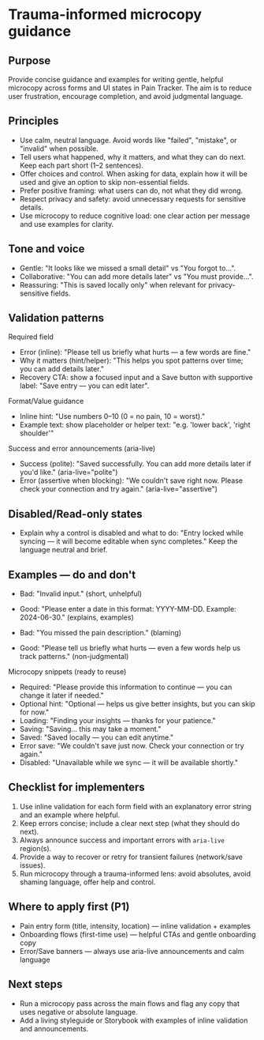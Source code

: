 Trauma-informed microcopy guidance
=================================

Purpose
-------
Provide concise guidance and examples for writing gentle, helpful microcopy across forms and UI states in Pain Tracker. The aim is to reduce user frustration, encourage completion, and avoid judgmental language.

Principles
----------
- Use calm, neutral language. Avoid words like "failed", "mistake", or "invalid" when possible.
- Tell users what happened, why it matters, and what they can do next. Keep each part short (1–2 sentences).
- Offer choices and control. When asking for data, explain how it will be used and give an option to skip non-essential fields.
- Prefer positive framing: what users can do, not what they did wrong.
- Respect privacy and safety: avoid unnecessary requests for sensitive details.
- Use microcopy to reduce cognitive load: one clear action per message and use examples for clarity.

Tone and voice
--------------
- Gentle: "It looks like we missed a small detail" vs "You forgot to...".
- Collaborative: "You can add more details later" vs "You must provide...".
- Reassuring: "This is saved locally only" when relevant for privacy-sensitive fields.

Validation patterns
-------------------
Required field
- Error (inline): "Please tell us briefly what hurts — a few words are fine."
- Why it matters (hint/helper): "This helps you spot patterns over time; you can add details later."
- Recovery CTA: show a focused input and a Save button with supportive label: "Save entry — you can edit later".

Format/Value guidance
- Inline hint: "Use numbers 0–10 (0 = no pain, 10 = worst)."
- Example text: show placeholder or helper text: "e.g. 'lower back', 'right shoulder'"

Success and error announcements (aria-live)
- Success (polite): "Saved successfully. You can add more details later if you'd like." (aria-live="polite")
- Error (assertive when blocking): "We couldn't save right now. Please check your connection and try again." (aria-live="assertive")

Disabled/Read-only states
-------------------------
- Explain why a control is disabled and what to do: "Entry locked while syncing — it will become editable when sync completes." Keep the language neutral and brief.

Examples — do and don't
------------------------
- Bad: "Invalid input." (short, unhelpful)
- Good: "Please enter a date in this format: YYYY-MM-DD. Example: 2024-06-30." (explains, examples)

- Bad: "You missed the pain description." (blaming)
- Good: "Please tell us briefly what hurts — even a few words help us track patterns." (non-judgmental)

Microcopy snippets (ready to reuse)
- Required: "Please provide this information to continue — you can change it later if needed."
- Optional hint: "Optional — helps us give better insights, but you can skip for now." 
- Loading: "Finding your insights — thanks for your patience." 
- Saving: "Saving… this may take a moment." 
- Saved: "Saved locally — you can edit anytime." 
- Error save: "We couldn't save just now. Check your connection or try again." 
- Disabled: "Unavailable while we sync — it will be available shortly." 

Checklist for implementers
-------------------------
1. Use inline validation for each form field with an explanatory error string and an example where helpful.
2. Keep errors concise; include a clear next step (what they should do next).
3. Always announce success and important errors with `aria-live` region(s).
4. Provide a way to recover or retry for transient failures (network/save issues).
5. Run microcopy through a trauma-informed lens: avoid absolutes, avoid shaming language, offer help and control.

Where to apply first (P1)
-------------------------
- Pain entry form (title, intensity, location) — inline validation + examples
- Onboarding flows (first-time use) — helpful CTAs and gentle onboarding copy
- Error/Save banners — always use aria-live announcements and calm language

Next steps
----------
- Run a microcopy pass across the main flows and flag any copy that uses negative or absolute language.
- Add a living styleguide or Storybook with examples of inline validation and announcements.
